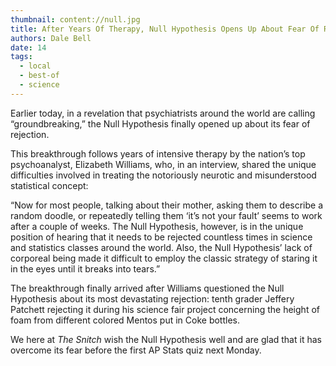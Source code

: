 ```yaml
---
thumbnail: content://null.jpg
title: After Years Of Therapy, Null Hypothesis Opens Up About Fear Of Rejection 
authors: Dale Bell 
date: 14
tags:
  - local
  - best-of
  - science
---
```


Earlier today, in a revelation that psychiatrists around the world are calling “groundbreaking,” the Null Hypothesis finally opened up about its fear of rejection. 

This breakthrough follows years of intensive therapy by the nation’s top psychoanalyst, Elizabeth Williams, who, in an interview, shared the unique difficulties involved in treating the notoriously neurotic and misunderstood statistical concept:

“Now for most people, talking about their mother, asking them to describe a random doodle, or repeatedly telling them ‘it’s not your fault’ seems to work after a couple of weeks. The Null Hypothesis, however, is in the unique position of hearing that it needs to be rejected countless times in science and statistics classes around the world. Also, the Null Hypothesis’ lack of corporeal being made it difficult to employ the classic strategy of staring it in the eyes until it breaks into tears.”

The breakthrough finally arrived after Williams questioned the Null Hypothesis about its most devastating rejection: tenth grader Jeffery Patchett rejecting it during his science fair project concerning the height of foam from different colored Mentos put in Coke bottles.

We here at *The Snitch* wish the Null Hypothesis well and are glad that it has overcome its fear before the first AP Stats quiz next Monday.
